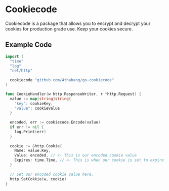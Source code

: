 # Cookiecode
Cookiecode is a package that allows you to encrypt and decrypt your cookies for production grade use. Keep your cookies secure.

## Example Code
```go
import (
  "time"
  "log"
  "net/http"
  
  cookiecode "github.com/4thabang/go-cookiecode"
)

func CookieHandler(w http.ResponseWriter, r *http.Request) {
  value := map[string]string{
    "key": cookieKey,
    "value": cookieValue
  }
  
  encoded, err := cookiecode.Encode(value)
  if err != nil {
    log.Print(err)
  }
  
  cookie := &http.Cookie{
    Name: value.Key,
    Value: encoded, // <- This is our encoded cookie value
    Expires: time.Time, // <- This is when our cookie is set to expire
  }
  
  // Set our encoded cookie value here.
  http.SetCokkie(w, cookie)
}
```
